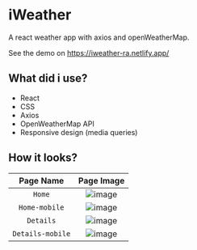 # iWeather

A react weather app with axios and openWeatherMap.

See the demo on https://iweather-ra.netlify.app/

## What did i use?

- React
- CSS
- Axios
- OpenWeatherMap API
- Responsive design (media queries)

## How it looks?
| Page Name | Page Image | 
| :---: | :---: |
| `Home` | ![image](https://github.com/rukiyeaydin/iweather/assets/86829926/b0ae3811-eba1-4e97-a4b8-dae2a21beb25)
| `Home-mobile` | ![image](https://github.com/rukiyeaydin/iweather/assets/86829926/c9f478c4-4a09-48dc-840e-0406ddbf228f)
| `Details` | ![image](https://github.com/rukiyeaydin/iweather/assets/86829926/d1f4cc9a-ee5e-4f35-a012-69baa65bc736)
| `Details-mobile` | ![image](https://github.com/rukiyeaydin/iweather/assets/86829926/c940f5ee-8666-4c40-9533-b4ef5b9f4159)









